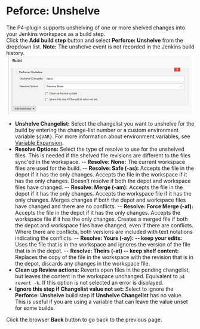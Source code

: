 ﻿# Peforce: Unshelve
The P4-plugin supports unshelving of one or more shelved changes into your Jenkins workspace as a build step.  
Click the **Add build step** button and select **Perforce: Unshelve** from the dropdown list. 
**Note:** The unshelve event is not recorded in the Jenkins build history. 
![Perforce: Unshelve Build Step](docs/images/buildstepperforceunshelve.png)

- **Unshelve Changelist:** Select the changelist you want to unshelve for the build by entering the change-list number or a custom environment variable `${VAR}`. For more information about environment variables, see [Variable Expansion](https://github.com/jenkinsci/p4-plugin/blob/master/VARIABLEEXPANSION.md).  
- **Resolve Options:** Select the type of resolve to use for the unshelved files. This is needed if the shelved file revisions are different to the files sync'ed in the workspace. 
-- **Resolve: None:** The current workspace files are used for the build. 
-- **Resolve: Safe (-as):** Accepts the file in the depot if it has the only changes. Accepts the file in the workspace if it has the only changes. Doesn’t resolve if both the depot and workspace files have changed.
-- **Resolve: Merge (-am):** Accepts the file in the depot if it has the only changes. Accepts the workspace file if it has the only changes. Merges changes if both the depot and workspace files have changed and there are no conflicts. 
-- **Resolve: Force Merge (-af):** Accepts the file in the depot if it has the only changes. Accepts the workspace file if it has the only changes. Creates a merged file if both the depot and workspace files have changed, even if there are conflicts. Where there are conflicts, both versions are included with text notations indicating the conflicts.
-- **Resolve: Yours (-ay): -- keep your edits:** Uses the file that is in the workspace and ignores the version of the file that is in the depot.
-- **Resolve: Theirs (-at) -- keep shelf content:** Replaces the copy of the file in the workspace with the revision that is in the depot, discards any changes in the workspace file. 
- **Clean up Review actions:**  Reverts open files in the pending changelist, but leaves the content in the workspace unchanged. Equivalent to `p4 revert -k`.  If this option is not selected an error is displayed.  
- **Ignore this step if Changelist value not set:** Select to ignore the **Perforce: Unshelve** build step if **Unshelve Changelist** has no value. This is useful if you are using a variable that can leave the value unset for some builds. 

Click the browser **Back** button to go back to the previous page.  
